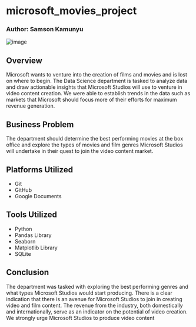 # microsoft_movies_project
### Author: Samson Kamunyu


![image](https://user-images.githubusercontent.com/109947291/187025708-35282be4-e69f-49a6-9c46-7f1395f226e1.png)


## Overview
Microsoft wants to venture into the creation of films and movies and is lost on where to begin. The Data Science department is tasked to analyze data and draw actionable insights that Microsoft Studios will use to venture in video content creation. We were able to establish trends in the data such as markets that Microsoft should focus more of their efforts for maximum revenue generation.

## Business Problem
The department should determine the best performing movies at the box office and explore the types of movies and film genres Microsoft Studios will undertake in their quest to join the video content market.

## Platforms Utilized
- Git
- GitHub
- Google Documents

## Tools Utilized
- Python
- Pandas Library
- Seaborn
- Matplotlib Library
- SQLite

## Conclusion
The department was tasked with exploring the best performing genres and what types Microsoft Studios would start producing. There is a clear indication that there is an avenue for Microsoft Studios to join in creating video and film content. The revenue from the industry, both domestically and internationally, serve as an indicator on the potential of video creation. We strongly urge Microsoft Studios to produce video content
